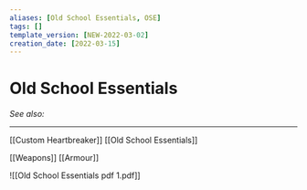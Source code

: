 ```yaml
---
aliases: [Old School Essentials, OSE]
tags: []
template_version: [NEW-2022-03-02]
creation_date: [2022-03-15]
---
```

# Old School Essentials
*See also:* 
___
[[Custom Heartbreaker]]
[[Old School Essentials]]

[[Weapons]]
[[Armour]]

![[Old School Essentials pdf 1.pdf]]
